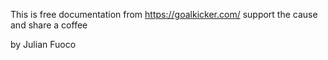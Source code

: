 This is free documentation from https://goalkicker.com/ support the cause and share a coffee

by Julian Fuoco
